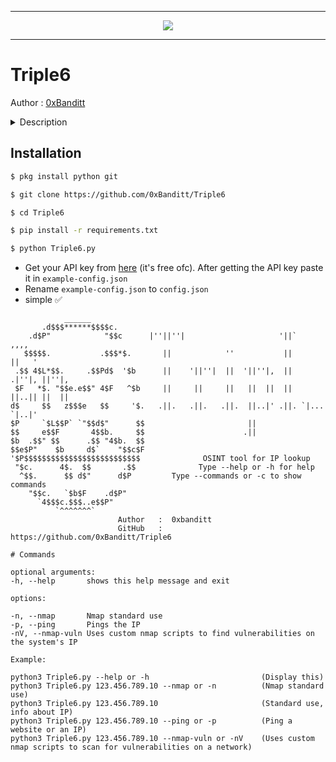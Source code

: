 -----

<p align="center">
<img src="https://camo.githubusercontent.com/3e24dafd15e0a02df8cf6380ae584d6d190f954c930daac871269eff52a72ce7/68747470733a2f2f692e6962622e636f2f4b713942524e682f696d616765732d31372e6a7067">
</p>

-----

# Triple6 #
Author : [0xBanditt](https://github.com/0xBanditt)

<details>
  <summary>Description</summary>
  <p>An IP look-up tool. Uses APIs for extraction of Information of an IP address. Simple tool nothing else :P</p>
</details>

## Installation ##

```bash
$ pkg install python git 
```
```bash
$ git clone https://github.com/0xBanditt/Triple6
```
```bash 
$ cd Triple6 
```
```bash
$ pip install -r requirements.txt
```
```bash
$ python Triple6.py 
```
* Get your API key from [here](https://www.abuseipdb.com/account/api) (it's free ofc). After getting the API key paste it in `example-config.json`
* Rename `example-config.json` to `config.json`
* simple :white_check_mark:

``` 
            ______
       .d$$$******$$$$c.
    .d$P"            "$$c      |''||''|                     '||`         ,,,,
   $$$$$.           .$$$*$.       ||            ''           ||         ||   '
 .$$ 4$L*$$.     .$$Pd$  '$b      ||    '||''|  ||  '||''|,  ||  .|''|, ||''|,
 $F   *$. "$$e.e$$" 4$F   ^$b     ||     ||     ||   ||  ||  ||  ||..|| ||  ||
d$     $$   z$$$e   $$     '$.   .||.   .||.   .||.  ||..|' .||. `|...  `|..|'
$P     `$L$$P` `"$$d$"      $$                       ||
$$     e$$F       4$$b.     $$                      .||
$b  .$$" $$      .$$ "4$b.  $$
$$e$P"    $b     d$`    "$$c$F
'$P$$$$$$$$$$$$$$$$$$$$$$$$$$              OSINT tool for IP lookup
 "$c.      4$.  $$       .$$              Type --help or -h for help
  ^$$.      $$ d$"      d$P         Type --commands or -c to show commands
    "$$c.   `$b$F    .d$P"
      `4$$$c.$$$..e$$P"
          `^^^^^^^`
                        Author   :  0xbanditt
                        GitHub   :  https://github.com/0xBanditt/Triple6
                                                                                                          
# Commands

optional arguments:                                                         
-h, --help       shows this help message and exit

options:

-n, --nmap       Nmap standard use
-p, --ping       Pings the IP
-nV, --nmap-vuln Uses custom nmap scripts to find vulnerabilities on the system's IP

Example:

python3 Triple6.py --help or -h                         (Display this)
python3 Triple6.py 123.456.789.10 --nmap or -n          (Nmap standard use)
python3 Triple6.py 123.456.789.10                       (Standard use, info about IP)
python3 Triple6.py 123.456.789.10 --ping or -p          (Ping a website or an IP)
python3 Triple6.py 123.456.789.10 --nmap-vuln or -nV    (Uses custom nmap scripts to scan for vulnerabilities on a network)
```
